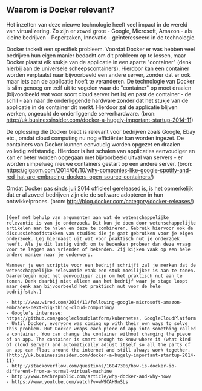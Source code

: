 ## Waarom is Docker relevant?

Het inzetten van deze nieuwe technologie heeft veel impact in de wereld van virtualizering. Zo zijn er zowel grote - Google, Microsoft, Amazon - als kleine bedrijven - Peperzaken, Innovatio - geïnteresseerd in de technologie.

Docker tackelt een specifiek probleem. Voordat Docker er was hebben veel bedrijven hun eigen manier bedacht om dit probleem op te lossen, maar Docker plaatst elk stukje van de applicatie in een aparte "container" (denk hierbij aan de universele scheepscontainers). Hierdoor kan een container worden verplaatst naar bijvoorbeeld een andere server, zonder dat er ook maar iets aan de applicatie hoeft te veranderen. De technologie van Docker is slim genoeg om zelf uit te vogelen waar de "container" op moet draaien (bijvoorbeeld wat voor soort cloud server het is) en past de container - de schil - aan naar de onderliggende hardware zonder dat het stukje van de applicatie in de container dit merkt. Hierdoor zal de applicatie blijven werken, ongeacht de onderliggende serverhardware. (bron: http://uk.businessinsider.com/docker-a-hugely-important-startup-2014-11)

De oplossing die Docker biedt is relevant voor bedrijven zoals Google, Ebay etc., omdat cloud computing nu nog efficiënter kan worden ingezet. De containers van Docker kunnen eenvoudig worden opgezet en draaien volledig zelfstandig. Hierdoor is het schalen van applicaties eenvoudiger en kan er beter worden opgegaan met bijvoorbeeld uitval van servers - er worden simpelweg nieuwe containers gestart op een andere server. (bron: https://gigaom.com/2014/06/10/why-companies-like-google-spotify-and-red-hat-are-embracing-dockers-open-source-containers/)

Omdat Docker pas sinds juli 2014 officieel gereleased is, is het opmerkelijk dat er al zoveel bedrijven zijn die de software adopteren in hun ontwikkelproces. (bron: http://blog.docker.com/category/docker-releases/)

```

[Geef met behulp van argumenten aan wat de wetenschappelijke relevantie is van je onderzoek. Dit kun je doen door wetenschappelijke artikelen aan te halen en deze te combineren. Gebruik hiervoor ook de discussiehoofdstukken van studies die je gaat gebruiken voor je eigen onderzoek. Leg hiernaast uit wat voor praktisch nut je onderzoek heeft. Als je dit lastig vindt om te bedenken probeer dan deze vraag voor te leggen aan vrienden of bekenden. Zij kijken vaak op een hele andere manier naar je onderwerp.

Wanneer je een scriptie voor een bedrijf schrijft zal je merken dat de wetenschappelijke relevantie vaak een stuk moeilijker is aan te tonen. Daarentegen moet het eenvoudiger zijn om het praktisch nut aan te tonen. Denk daarbij niet alleen aan het bedrijf waar je stage loopt maar denk aan bijvoorbeeld het praktisch nut voor de hele bedrijfstak.]

- http://www.wired.com/2014/11/following-google-microsoft-amazon-embraces-next-big-thing-cloud-computing/
- Google's interesse: https://github.com/googlecloudplatform/kubernetes, GoogleCloudPlatform
- Until Docker, everyone was coming up with their own ways to solve this problem. But Docker wraps each piece of app into something called a container. You can change the container without changing the piece of an app. The container is smart enough to know where it (what kind of cloud server) and automatically adjust itself so all the parts of an app can float around the internet and still always work together. (http://uk.businessinsider.com/docker-a-hugely-important-startup-2014-11)
- http://stackoverflow.com/questions/16047306/how-is-docker-io-different-from-a-normal-virtual-machine
- http://www.techrepublic.com/article/why-docker-and-why-now/
- https://www.youtube.com/watch?v=wW9CAH9nSLs
```
